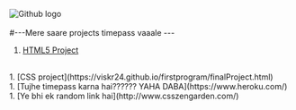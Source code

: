 ![Github logo](https://miro.medium.com/max/3240/1*FsqitFvksKYy8Lu3jCQR9w.png)
<br>
<br>
#---Mere saare projects timepass vaaale ---
<br>
1. [HTML5 Project](https://viskr24.github.io/firstprogram/tables.html)
<br>
1. [CSS project](https://viskr24.github.io/firstprogram/finalProject.html)
<br>
1. [Tujhe timepass karna hai?????? YAHA DABA](https://www.heroku.com/)
<br>
1. [Ye bhi ek random link hai](http://www.csszengarden.com/)
